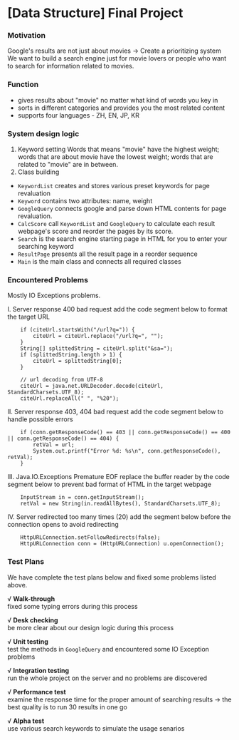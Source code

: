 # [Data Structure] Final Project

### Motivation
Google's results are not just about movies → Create a prioritizing system <br>
We want to build a search engine just for movie lovers or people who want to search for information related to movies.

### Function
* gives results about "movie" no matter what kind of words you key in
* sorts in different categories and provides you the most related content
* supports four languages - ZH, EN, JP, KR

### System design logic
1. Keyword setting
    Words that means "movie" have the highest weight; 
    words that are about movie have the lowest weight; 
    words that are related to "movie" are in between.
2. Class building
* `KeywordList` creates and stores various preset keywords for page revaluation
* `Keyword` contains two attributes: name, weight
* `GoogleQuery` connects google and parse down HTML contents for page revaluation.
* `CalcScore` call `KeywordList` and `GoogleQuery` to calculate each result webpage's score and reorder the pages by its score.
* `Search` is the search engine starting page in HTML for you to enter your searching keyword
* `ResultPage` presents all the result page in a reorder sequence
* `Main` is the main class and connects all required classes

### Encountered Problems
Mostly IO Exceptions problems.

I. Server response 400 bad request
	add the code segment below to format the target URL
	
		if (citeUrl.startsWith("/url?q=")) {
			citeUrl = citeUrl.replace("/url?q=", "");
		}
		String[] splittedString = citeUrl.split("&sa=");
		if (splittedString.length > 1) {
			citeUrl = splittedString[0];
		}
	
		// url decoding from UTF-8
		citeUrl = java.net.URLDecoder.decode(citeUrl, StandardCharsets.UTF_8);
		citeUrl.replaceAll(" ", "%20");
		
II. Server response 403, 404 bad request
	add the code segment below to handle possible errors

		if (conn.getResponseCode() == 403 || conn.getResponseCode() == 400 || conn.getResponseCode() == 404) {
			retVal = url;
			System.out.printf("Error %d: %s\n", conn.getResponseCode(), retVal);
		}
		
III. Java.IO.Exceptions Premature EOF
	replace the buffer reader by the code segment below to prevent bad format of HTML in the target webpage
	
		InputStream in = conn.getInputStream();
		retVal = new String(in.readAllBytes(), StandardCharsets.UTF_8); 
			
IV. Server redirected too many times (20)
	add the segment below before the connection opens to avoid redirecting
	
		HttpURLConnection.setFollowRedirects(false);
		HttpURLConnection conn = (HttpURLConnection) u.openConnection();

### Test Plans
We have complete the test plans below and fixed some problems listed above.

√ **Walk-through**  
	fixed some typing errors during this process

√ **Desk checking**  
	be more clear about our design logic during this process

√ **Unit testing**  
	test the methods in `GoogleQuery` and encountered some IO Exception problems

√ **Integration testing**  
	run the whole project on the server and no problems are discovered

√ **Performance test**  
	examine the response time for the proper amount of searching results → the best quality is to run 30 results in one go

√ **Alpha test**  
	use various search keywords to simulate the usage senarios
